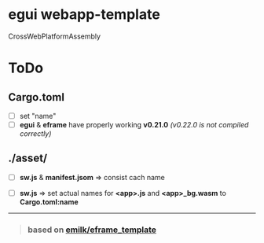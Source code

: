 # egui webapp-template
CrossWebPlatformAssembly

# ToDo
## Cargo.toml
- [ ] set "name"
- [ ] **egui** & **eframe** have properly working **v0.21.0** *(v0.22.0 is not compiled correctly)*

## ./asset/
- [ ] **sw.js** & **manifest.jsom** => consist cach name
- [ ] **sw.js** => set actual names for **\<app>.js** and **\<app>_bg.wasm** to **Cargo.toml:name**



---
> ### based on [emilk/eframe_template](https://github.com/emilk/eframe_template)
